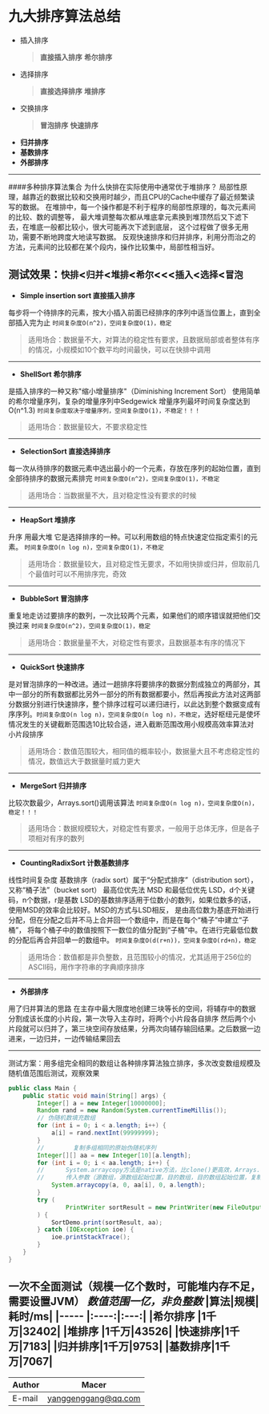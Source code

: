 九大排序算法总结
====
- 插入排序
    > **直接插入排序**
    > **希尔排序**
- 选择排序
    > **直接选择排序**
    > **堆排序**
- 交换排序
    > **冒泡排序**
    > **快速排序**
- **归并排序**
- **基数排序**
- **外部排序**
****	

####多种排序算法集合
为什么快排在实际使用中通常优于堆排序？
局部性原理，越靠近的数据比较和交换用时越少，而且CPU的Cache中缓存了最近频繁读写的数据。
在堆排中，每一个操作都是不利于程序的局部性原理的，每次元素间的比较、数的调整等，
最大堆调整每次都从堆底拿元素换到堆顶然后又下滤下去，在堆底一般都比较小，很大可能再次下滤到底层，
这个过程做了很多无用功，需要不断地跨度大地读写数据。
反观快速排序和归并排序，利用分而治之的方法，元素间的比较都在某个段内，操作比较集中，局部性相当好。

**测试效果**：`快排`<`归并`<`堆排`<`希尔`<<<`插入`<`选择`<`冒泡`
---
* **Simple insertion sort 直接插入排序**

每步将一个待排序的元素，按大小插入前面已经排序的序列中适当位置上，直到全部插入完为止 `时间复杂度O(n^2)，空间复杂度O(1)，稳定`
> 适用场合：数据量不大，对算法的稳定性有要求，且数据局部或者整体有序的情况，小规模如10个数平均时间最快，可以在快排中调用
---
* **ShellSort 希尔排序** 

是插入排序的一种又称"缩小增量排序"（Diminishing Increment Sort） 使用简单的希尔增量序列，复杂的增量序列中Sedgewick 增量序列最坏时间复杂度达到O(n^1.3) `时间复杂度取决于增量序列，空间复杂度O(1)，不稳定！！！` 
>适用场合：数据量较大，不要求稳定性
---
* **SelectionSort 直接选择排序**

 每一次从待排序的数据元素中选出最小的一个元素，存放在序列的起始位置，直到全部待排序的数据元素排完 `时间复杂度O(n^2)，空间复杂度O(1)，不稳定`
 > 适用场合：当数据量不大，且对稳定性没有要求的时候
---
* **HeapSort 堆排序**

 升序 用最大堆 它是选择排序的一种。可以利用数组的特点快速定位指定索引的元素。 `时间复杂度O(n log n)，空间复杂度O(1)，不稳定` 
 >适用场合：数据量较大，且对稳定性无要求，不如用快排或归并，但取前几个最值时可以不用排序完，奇效
---
* **BubbleSort 冒泡排序**

 重复地走访过要排序的数列，一次比较两个元素，如果他们的顺序错误就把他们交换过来 `时间复杂度O(n^2)，空间复杂度O(1)，稳定`
 > 适用场合：数据量量不大，对稳定性有要求，且数据基本有序的情况下
---
* **QuickSort 快速排序**

是对冒泡排序的一种改进。通过一趟排序将要排序的数据分割成独立的两部分，其中一部分的所有数据都比另外一部分的所有数据都要小，然后再按此方法对这两部分数据分别进行快速排序，整个排序过程可以递归进行，以此达到整个数据变成有序序列。`时间复杂度O(n log n)，空间复杂度O(n log n)，不稳定`，选好枢纽元是使坏情况发生的关键截断范围选10比较合适，进入截断范围改用小规模高效率算法对小片段排序 
>适用场合：数值范围较大，相同值的概率较小，数据量大且不考虑稳定性的情况，数值远大于数据量时威力更大
---
 * **MergeSort 归并排序**
 
  比较次数最少，Arrays.sort()调用该算法 `时间复杂度O(n log n)，空间复杂度O(n)，稳定！！！`
  >适用场合：数据规模较大，对稳定性有要求，一般用于总体无序，但是各子项相对有序的数列
---
* **CountingRadixSort 计数基数排序**

 线性时间复杂度 基数排序（radix sort）属于“分配式排序”（distribution sort），又称“桶子法”（bucket sort） 最高位优先法 MSD 和最低位优先 LSD，d个关键码，n个数据，r是基数 LSD的基数排序适用于位数小的数列，如果位数多的话，使用MSD的效率会比较好。MSD的方式与LSD相反， 是由高位数为基底开始进行分配，但在分配之后并不马上合并回一个数组中，而是在每个“桶子”中建立“子桶”， 将每个桶子中的数值按照下一数位的值分配到“子桶”中。在进行完最低位数的分配后再合并回单一的数组中。 `时间复杂度O(d(r+n))，空间复杂度O(rd+n)，稳定`
 > 适用场合：数值都是非负整数，且范围较小的情况，尤其适用于256位的ASCII码，用作字符串的字典顺序排序
---
* **外部排序**

 用了归并算法的思路 在主存中最大限度地创建三块等长的空间，将辅存中的数据分割成该长度的小片段，第一次导入主存时，将两个小片段各自排序 然后两个小片段就可以归并了，第三块空间存放结果，分两次向辅存输回结果。之后数据一边进来，一边归并，一边传输结果回去


----------
测试方案：用多组完全相同的数组让各种排序算法独立排序，多次改变数组规模及随机值范围后测试，观察效果
```Java
public class Main {
    public static void main(String[] args) {
        Integer[] a = new Integer[10000000];
        Random rand = new Random(System.currentTimeMillis());
        // 伪随机数填充数组
        for (int i = 0; i < a.length; i++) {
            a[i] = rand.nextInt(99999999);
        }
        //        复制多组相同的原始伪随机序列
        Integer[][] aa = new Integer[10][a.length];
        for (int i = 0; i < aa.length; i++) {
        //      System.arraycopy方法是native方法，比clone()更高效，Arrays.copyOf调用该方法
        //      传入参数（源数组，源数组起始位置，目的数组，目的数组起始位置，复制长度）都是浅拷贝
            System.arraycopy(a, 0, aa[i], 0, a.length);
        }
        try (
                PrintWriter sortResult = new PrintWriter(new FileOutputStream("SortResult.txt"));
        ) {
            SortDemo.print(sortResult, aa);
        } catch (IOException ioe) {
            ioe.printStackTrace();
        }
    }
}
```
一次不全面测试（规模一亿个数时，可能堆内存不足，需要设置JVM）
*数值范围一亿，非负整数*
|算法|规模|耗时/ms|
|-----  |:----:|:---:|
|希尔排序 |1千万|32402|
|堆排序  |1千万|43526|
|快速排序|1千万|7183|
|归并排序|1千万|9753|
|基数排序|1千万|7067|
----------

|Author|Macer|
|---|---
|E-mail|yanggenggang@qq.com
